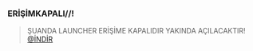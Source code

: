 ### ERİŞİMKAPALI//!
> ŞUANDA LAUNCHER ERİŞİME KAPALIDIR YAKINDA AÇILACAKTIR! <br>
[@İNDİR](https://github.com/kero-core/creativelauncher/releases/tag/creative)
